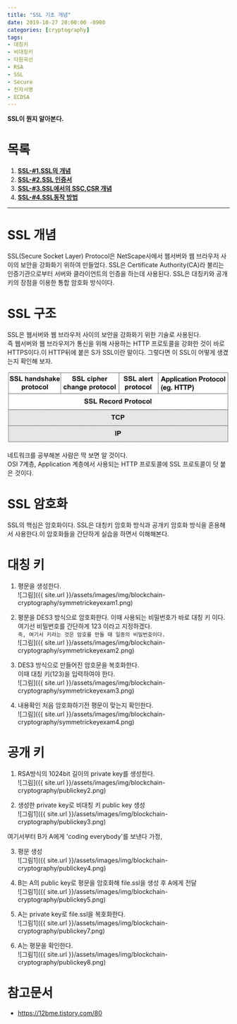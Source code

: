 ```yaml
---
title: "SSL 기초 개념"
date: 2019-10-27 20:00:00 -0900
categories: [cryptography]
tags: 
- 대칭키
- 비대칭키
- 타원곡선
- RSA
- SSL
- Secure
- 전자서명
- ECDSA
---
```


**SSL이 뭔지 알아본다.**  
   
# 목록    
1. [**SSL-#1.SSL의 개념**](https://lbm93.github.io/cryptography/cryptography-SSL개념및암호화/)
2. [**SSL-#2.SSL 인증서**](https://lbm93.github.io/cryptography/cryptography-SSL인증서/)
3. [**SSL-#3.SSL에서의 SSC,CSR 개념**](https://lbm93.github.io/cryptography/cryptography-SSL(SSC,CSR)/)
4. [**SSL-#4.SSL동작 방법**](https://lbm93.github.io/cryptography/cryptography-SSL동작방법/)  
  
---

# SSL 개념
SSL(Secure Socket Layer) Protocol은 NetScape사에서 웹서버와 웹 브라우저 사이의 보안을 강화화기 위하여 만들었다. SSL은 Certificate Authority(CA)라 불리는 인증기관으로부터 서버와 클라이언트의 인증을 하는데 사용된다. SSL은 대칭키와 공개키의 장점을 이용한 통합 암호화 방식이다.  



# SSL 구조
SSL은 웹서버와 웹 브라우저 사이의 보안을 강화화기 위한 기술로 사용된다.  
즉 웹서버와 웹 브라우저가 통신을 위해 사용하는 HTTP 프로토콜을 강화한 것이 바로 HTTPS이다.이 HTTP뒤에 붙은 S가 SSL이란 말이다.  그렇다면 이 SSL이 어떻게 생겼는지 확인해 보자.

![그림](/assets/images/img/blockchain-cryptography/sslarchitecture.png)


네트워크를 공부해본 사람은 딱 보면 알 것이다.  
OSI 7계층, Application 계층에서 사용되는 HTTP 프로토콜에 SSL 프로토콜이 덧 붙은 것이다.



# SSL 암호화
SSL의 핵심은 암호화이다. SSL은 대칭키 암호화 방식과 공개키 암호화 방식을 혼용해서 사용한다.이 암호화들을 간단하게 실습을 하면서 이해해본다.  



# 대칭 키
1. 평문을 생성한다.<br>
![그림]({{ site.url }}/assets/images/img/blockchain-cryptography/symmetrickeyexam1.png) <br>
  
2. 평문을 DES3 방식으로 암호화한다. 이때 사용되는 비밀번호가 바로 대칭 키 이다.  
여기선 비밀번호를 간단하게 123 이라고 지정하겠다.<br>
`즉, 여기서 키라는 것은 암호를 만들 때 일종의 비밀번호이다.` <br>
![그림]({{ site.url }}/assets/images/img/blockchain-cryptography/symmetrickeyexam2.png) <br>
  
3. DES3 방식으로 만들어진 암호문을 복호화한다.  
이때 대칭 키(123)을 입력하여야 한다. <br>
![그림]({{ site.url }}/assets/images/img/blockchain-cryptography/symmetrickeyexam3.png) <br>
  
4. 내용확인
처음 암호화하기전 평문이 맞는지 확인한다. <br>
![그림]({{ site.url }}/assets/images/img/blockchain-cryptography/symmetrickeyexam4.png) <br>
  
  
# 공개 키
1. RSA방식의 1024bit 길이의 private key를 생성한다. <br>
![그림]({{ site.url }}/assets/images/img/blockchain-cryptography/publickey2.png) <br>   
  
2. 생성한 private key로 비대칭 키 public key 생성 <br>
![그림1]({{ site.url }}/assets/images/img/blockchain-cryptography/publickey3.png) <br>
  
여기서부터 B가 A에게 'coding everybody'를 보낸다 가정,<br>
  
3. 평문 생성  <br>
![그림1]({{ site.url }}/assets/images/img/blockchain-cryptography/publickey4.png) <br> 
  
4. B는 A의 public key로 평문을 암호화해 file.ssl을 생성 후 A에게 전달 <br>
![그림1]({{ site.url }}/assets/images/img/blockchain-cryptography/publickey5.png)  <br>
  
5. A는 private key로 file.ssl을 복호화한다.<br>
![그림1]({{ site.url }}/assets/images/img/blockchain-cryptography/publickey7.png)   <br>
  
6. A는 평문을 확인한다. <br>
![그림1]({{ site.url }}/assets/images/img/blockchain-cryptography/publickey8.png)<br>

# 참고문서
- <https://12bme.tistory.com/80>